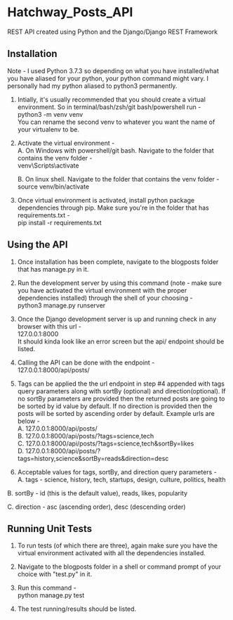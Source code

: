 # Hatchway_Posts_API
REST API created using Python and the Django/Django REST Framework


## Installation
Note - I used Python 3.7.3 so depending on what you have installed/what you have aliased for your python, your python command might vary. I personally had my python aliased to python3 permanently.


1. Intially, it's usually recommended that you should create a virtual environment. So in terminal/bash/zsh/git bash/powershell run -   
    python3 -m venv venv  
    You can rename the second venv to whatever you want the name of your virtualenv to be.

2. Activate the virtual environment -  
    A. On Windows with powershell/git bash. Navigate to the folder that contains the venv folder -  
      venv\Scripts\activate  
     
    B. On linux shell. Navigate to the folder that contains the venv folder -  
      source venv/bin/activate
 
3. Once virtual environment is activated, install python package dependencies through pip. Make sure you're in the folder that has requirements.txt -   
    pip install -r requirements.txt


## Using the API

1. Once installation has been complete, navigate to the blogposts folder that has manage.py in it.  

2. Run the development server by using this command (note - make sure you have activated the virtual environment with the proper dependencies installed) through the shell of your choosing -   
  python3 manage.py runserver
  
3. Once the Django development server is up and running check in any browser with this url -   
    127.0.0.1:8000  
    It should kinda look like an error screen but the api/ endpoint should be listed.  
    
4. Calling the API can be done with the endpoint -   
    127.0.0.1:8000/api/posts/
    
5. Tags can be applied the the url endpoint in step #4 appended with tags query parameters along with sortBy (optional) and direction(optional). If no sortBy parameters are provided then the returned posts are going to be sorted by id value by default. If no direction is provided then the posts will be sorted by ascending order by default. Example urls are below -  
    A. 127.0.0.1:8000/api/posts/  
    B. 127.0.0.1:8000/api/posts/?tags=science,tech  
    C. 127.0.0.1:8000/api/posts/?tags=science,tech&sortBy=likes  
    D. 127.0.0.1:8000/api/posts/?tags=history,science&sortBy=reads&direction=desc  
    
6. Acceptable values for tags, sortBy, and direction query parameters -   
  A. tags - science, history, tech, startups, design, culture, politics, health  
  
  B. sortBy - id (this is the default value), reads, likes, popularity  
  
  C. direction - asc (ascending order), desc (descending order)  
  


## Running Unit Tests

1. To run tests (of which there are three), again make sure you have the virtual environment activated with all the dependencies installed.

2. Navigate to the blogposts folder in a shell or command prompt of your choice with "test.py" in it.

3. Run this command -   
  python manage.py test
  
4. The test running/results should be listed.
  

